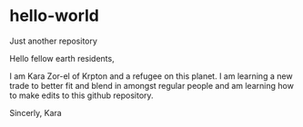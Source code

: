 # hello-world
Just another repository

Hello fellow earth residents,

I am Kara Zor-el of Krpton and a refugee on this planet. I am learning a new trade to better fit and blend in amongst regular people and am learning how to make edits to this github repository.

Sincerly,
Kara
